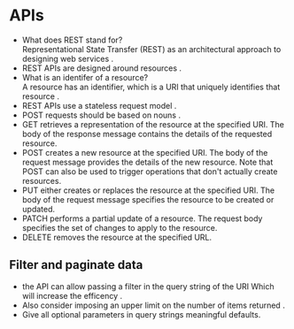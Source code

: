 # APIs
* What does REST stand for? <br>
Representational State Transfer (REST) as an architectural approach to designing web services .
* REST APIs are designed around resources .
* What is an identifer of a resource? <br>
A resource has an identifier, which is a URI that uniquely identifies that resource .
* REST APIs use a stateless request model .
* POST requests should be based on nouns .
* GET retrieves a representation of the resource at the specified URI. The body of the response message contains the details of the requested resource.
* POST creates a new resource at the specified URI. The body of the request message provides the details of the new resource. Note that POST can also be used to trigger operations that don't actually create resources.
* PUT either creates or replaces the resource at the specified URI. The body of the request message specifies the resource to be created or updated.
* PATCH performs a partial update of a resource. The request body specifies the set of changes to apply to the resource.
* DELETE removes the resource at the specified URL.
## Filter and paginate data
* the API can allow passing a filter in the query string of the URI Which will increase the efficency .
* Also consider imposing an upper limit on the number of items returned .
* Give all optional parameters in query strings meaningful defaults.
